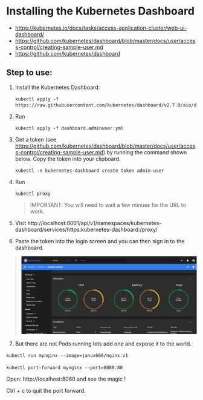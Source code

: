 # Installing the Kubernetes Dashboard

- https://kubernetes.io/docs/tasks/access-application-cluster/web-ui-dashboard/
- https://github.com/kubernetes/dashboard/blob/master/docs/user/access-control/creating-sample-user.md
- https://github.com/kubernetes/dashboard

## Step to use:
1. Install the Kubernetes Dashboard:

   ```shell
   kubectl apply -f https://raw.githubusercontent.com/kubernetes/dashboard/v2.7.0/aio/deploy/recommended.yaml
   ```

2. Run 

   ```shell
   kubectl apply -f dashboard.adminuser.yml
   ```
   
3. Get a token (see https://github.com/kubernetes/dashboard/blob/master/docs/user/access-control/creating-sample-user.md) by running the command shown below. Copy the token into your clipboard.

   ```shell
   kubectl -n kubernetes-dashboard create token admin-user
   ```

4. Run 
  
   ```shell
   kubectl proxy
   ```
   > IMPORTANT: You will need to wait a few minues for the URL to work.
   

5. Visit http://localhost:8001/api/v1/namespaces/kubernetes-dashboard/services/https:kubernetes-dashboard:/proxy/
6. Paste the token into the login screen and you can then sign in to the dashboard.

>![alt text](image.png)

7. But there are not Pods running lets add one and expose it to the world.
```
kubectl run mynginx --image=janux666/nginx:v1

kubectl port-forward mynginx --port=8080:80
```
Open: http://localhost:8080 and see the magic !

Ctrl + c to quit the port forward.